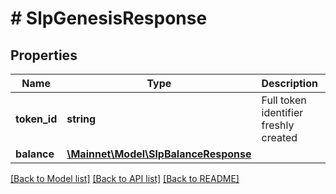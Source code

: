 # # SlpGenesisResponse

## Properties

Name | Type | Description | Notes
------------ | ------------- | ------------- | -------------
**token_id** | **string** | Full token identifier freshly created | [optional] 
**balance** | [**\Mainnet\Model\SlpBalanceResponse**](SlpBalanceResponse.md) |  | [optional] 

[[Back to Model list]](../../README.md#documentation-for-models) [[Back to API list]](../../README.md#documentation-for-api-endpoints) [[Back to README]](../../README.md)


